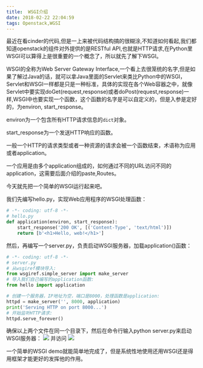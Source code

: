 ```yaml
---
title:  WSGI介绍
date: 2018-02-22 22:04:59
tags: Openstack,WGSI
---
```


最近在看cinder的代码,但是一上来被代码结构搞的很糊涂,不知道如何看起,我们都知道openstack的组件对外提供的是RESTful API,也就是HTTP请求,在Python里WSGI可以算得上是很重要的一个概念了，所以就先了解下WSGI。
<!--more-->

WSGI的全称为Web Server Gateway Interface,一个看上去很笼统的名字,但是如果了解过Java的话，就可以拿Java里面的Servlet来类比Python中的WSGI，Servlet和WSGI一样都是只是一种标准，具体的实现在各个Web容器之中，就像Servlet中要实现doGet(request,response)或者doPost(request,response)一样,WSGI中也要实现一个函数，这个函数的名字是可以自定义的，但是入参是定好的，为environ, start_response。

environ为一个包含所有HTTP请求信息的`dict`对象。

start_response为一个发送HTTP响应的函数。

一般一个HTTP的请求类型或者一种资源的请求会被一个函数结束，术语称为应用或者application。

一个应用是由多个application组成的，如何通过不同的URL访问不同的application，这需要后面介绍的paste,Routes。

今天就先把一个简单的WSGI运行起来吧。

我们先编写hello.py，实现Web应用程序的WSGI处理函数：
```python
# -*- coding: utf-8 -*-
# hello.py
def application(environ, start_response):
    start_response('200 OK', [('Content-Type', 'text/html')])
    return [b'<h1>Hello, web!</h1>']

```
然后，再编写一个server.py，负责启动WSGI服务器，加载application()函数：
```Python
# -*- coding: utf-8 -*-
# server.py
# 从wsgiref模块导入:
from wsgiref.simple_server import make_server
# 导入我们自己编写的application函数:
from hello import application

# 创建一个服务器，IP地址为空，端口是8000，处理函数是application:
httpd = make_server('', 8000, application)
print('Serving HTTP on port 8000...')
# 开始监听HTTP请求:
httpd.serve_forever()
```
确保以上两个文件在同一个目录下，然后在命令行输入python server.py来启动WSGI服务器：
![](https://cdn.qianlaofei.cn/18-2-22/51689383.jpg)
并访问
![](https://cdn.qianlaofei.cn/18-2-22/86191504.jpg)

一个简单的WSGI demo就能简单地完成了，但是系统性地使用还用WSGI还是得用框架才能更好的发挥他的作用。



